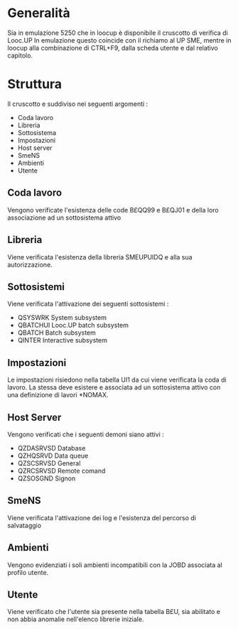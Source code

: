 # Generalità
Sia in emulazione 5250 che in loocup è disponibile il cruscotto di verifica di Looc.UP
In emulazione questo coincide con il richiamo al UP SME, mentre in loocup alla combinazione di CTRL+F9, dalla scheda utente e dal relativo capitolo.

# Struttura
Il cruscotto e suddiviso nei seguenti argomenti : 
-  Coda lavoro
-  Libreria
-  Sottosistema
-  Impostazioni
-  Host server
-  SmeNS
-  Ambienti
-  Utente

## Coda lavoro
Vengono verificate l'esistenza delle code B£QQ99 e B£QJ01 e della loro associazione ad un sottosistema attivo

## Libreria
Viene verificata l'esistenza della libreria SMEUPUIDQ e alla sua autorizzazione.

## Sottosistemi
Viene verificata l'attivazione dei seguenti sottosistemi : 
-  QSYSWRK  System subsystem
-  QBATCHUI Looc.UP batch subsystem
-  QBATCH   Batch subsystem
-  QINTER   Interactive subsystem

## Impostazioni
Le impostazioni risiedono nella tabella UI1 da cui viene verificata la coda di lavoro.
La stessa deve esistere e associata ad un sottosistema attivo con una definizione di lavori \*NOMAX.

## Host Server
Vengono verificati che i seguenti demoni siano attivi : 
-  QZDASRVSD Database
-  QZHQSRVD  Data queue
-  QZSCSRVSD General
-  QZRCSRVSD Remote comand
-  QZSOSGND  Signon

## SmeNS
Viene verificata l'attivazione dei log e l'esistenza del percorso di salvataggio

## Ambienti
Vengono evidenziati i soli ambienti incompatibili con la JOBD associata al profilo utente.

## Utente
Viene verificato che l'utente sia presente nella tabella B£U, sia abilitato e non abbia anomalie nell'elenco librerie iniziale.

